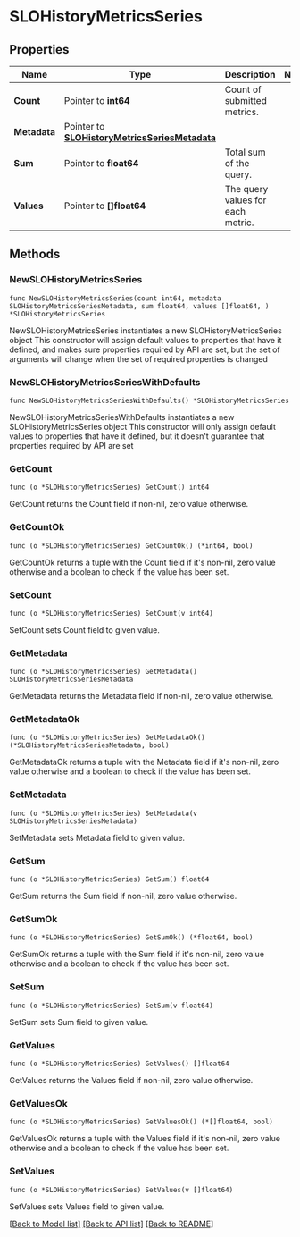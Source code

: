 # SLOHistoryMetricsSeries

## Properties

Name | Type | Description | Notes
------------ | ------------- | ------------- | -------------
**Count** | Pointer to **int64** | Count of submitted metrics. | 
**Metadata** | Pointer to [**SLOHistoryMetricsSeriesMetadata**](SLOHistoryMetricsSeries_metadata.md) |  | 
**Sum** | Pointer to **float64** | Total sum of the query. | 
**Values** | Pointer to **[]float64** | The query values for each metric. | 

## Methods

### NewSLOHistoryMetricsSeries

`func NewSLOHistoryMetricsSeries(count int64, metadata SLOHistoryMetricsSeriesMetadata, sum float64, values []float64, ) *SLOHistoryMetricsSeries`

NewSLOHistoryMetricsSeries instantiates a new SLOHistoryMetricsSeries object
This constructor will assign default values to properties that have it defined,
and makes sure properties required by API are set, but the set of arguments
will change when the set of required properties is changed

### NewSLOHistoryMetricsSeriesWithDefaults

`func NewSLOHistoryMetricsSeriesWithDefaults() *SLOHistoryMetricsSeries`

NewSLOHistoryMetricsSeriesWithDefaults instantiates a new SLOHistoryMetricsSeries object
This constructor will only assign default values to properties that have it defined,
but it doesn't guarantee that properties required by API are set

### GetCount

`func (o *SLOHistoryMetricsSeries) GetCount() int64`

GetCount returns the Count field if non-nil, zero value otherwise.

### GetCountOk

`func (o *SLOHistoryMetricsSeries) GetCountOk() (*int64, bool)`

GetCountOk returns a tuple with the Count field if it's non-nil, zero value otherwise
and a boolean to check if the value has been set.

### SetCount

`func (o *SLOHistoryMetricsSeries) SetCount(v int64)`

SetCount sets Count field to given value.


### GetMetadata

`func (o *SLOHistoryMetricsSeries) GetMetadata() SLOHistoryMetricsSeriesMetadata`

GetMetadata returns the Metadata field if non-nil, zero value otherwise.

### GetMetadataOk

`func (o *SLOHistoryMetricsSeries) GetMetadataOk() (*SLOHistoryMetricsSeriesMetadata, bool)`

GetMetadataOk returns a tuple with the Metadata field if it's non-nil, zero value otherwise
and a boolean to check if the value has been set.

### SetMetadata

`func (o *SLOHistoryMetricsSeries) SetMetadata(v SLOHistoryMetricsSeriesMetadata)`

SetMetadata sets Metadata field to given value.


### GetSum

`func (o *SLOHistoryMetricsSeries) GetSum() float64`

GetSum returns the Sum field if non-nil, zero value otherwise.

### GetSumOk

`func (o *SLOHistoryMetricsSeries) GetSumOk() (*float64, bool)`

GetSumOk returns a tuple with the Sum field if it's non-nil, zero value otherwise
and a boolean to check if the value has been set.

### SetSum

`func (o *SLOHistoryMetricsSeries) SetSum(v float64)`

SetSum sets Sum field to given value.


### GetValues

`func (o *SLOHistoryMetricsSeries) GetValues() []float64`

GetValues returns the Values field if non-nil, zero value otherwise.

### GetValuesOk

`func (o *SLOHistoryMetricsSeries) GetValuesOk() (*[]float64, bool)`

GetValuesOk returns a tuple with the Values field if it's non-nil, zero value otherwise
and a boolean to check if the value has been set.

### SetValues

`func (o *SLOHistoryMetricsSeries) SetValues(v []float64)`

SetValues sets Values field to given value.



[[Back to Model list]](../README.md#documentation-for-models) [[Back to API list]](../README.md#documentation-for-api-endpoints) [[Back to README]](../README.md)


